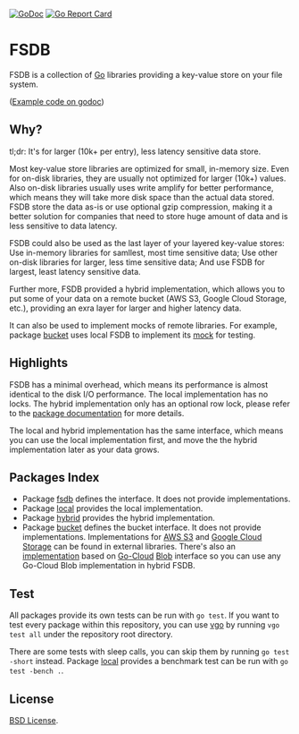 [![GoDoc](https://godoc.org/github.com/fishy/fsdb?status.svg)](https://godoc.org/github.com/fishy/fsdb)
[![Go Report Card](https://goreportcard.com/badge/github.com/fishy/fsdb)](https://goreportcard.com/report/github.com/fishy/fsdb)

# FSDB

FSDB is a collection of [Go](https://golang.org) libraries providing a key-value
store on your file system.

([Example code on godoc](https://godoc.org/github.com/fishy/fsdb/local#example-package))

## Why?

tl;dr: It's for larger (10k+ per entry), less latency sensitive data store.

Most key-value store libraries are optimized for small, in-memory size.
Even for on-disk libraries, they are usually not optimized for larger (10k+)
values.
Also on-disk libraries usually uses write amplify for better performance,
which means they will take more disk space than the actual data stored.
FSDB store the data as-is or use optional gzip compression,
making it a better solution for companies that need to store huge amount of data
and is less sensitive to data latency.

FSDB could also be used as the last layer of your layered key-value stores:
Use in-memory libraries for samllest, most time sensitive data;
Use other on-disk libraries for larger, less time sensitive data;
And use FSDB for largest, least latency sensitive data.

Further more, FSDB provided a hybrid implementation,
which allows you to put some of your data on a remote bucket
(AWS S3, Google Cloud Storage, etc.),
providing an exra layer for larger and higher latency data.

It can also be used to implement mocks of remote libraries.
For example, package [bucket](https://godoc.org/github.com/fishy/fsdb/bucket)
uses local FSDB to implement its
[mock](https://github.com/fishy/fsdb/blob/master/bucket/mock.go) for testing.

## Highlights

FSDB has a minimal overhead,
which means its performance is almost identical to the disk I/O performance.
The local implementation has no locks.
The hybrid implementation only has an optional row lock,
please refer to the
[package documentation](https://godoc.org/github.com/fishy/fsdb/hybrid#hdr-Concurrency)
for more details.

The local and hybrid implementation has the same interface,
which means you can use the local implementation first,
and move the the hybrid implementation later as your data grows.

## Packages Index

* Package [fsdb](https://godoc.org/github.com/fishy/fsdb)
  defines the interface. It does not provide implementations.
* Package [local](https://godoc.org/github.com/fishy/fsdb/local)
  provides the local implementation.
* Package [hybrid](https://godoc.org/github.com/fishy/fsdb/hybrid)
  provides the hybrid implementation.
* Package [bucket](https://godoc.org/github.com/fishy/fsdb/bucket)
  defines the bucket interface.
  It does not provide implementations.
  Implementations for [AWS S3](https://godoc.org/github.com/fishy/s3bucket) and
  [Google Cloud Storage](https://godoc.org/github.com/fishy/gcsbucket)
  can be found in external libraries.
  There's also an
  [implementation](https://godoc.org/github.com/fishy/blobbucket)
  based on
  [Go-Cloud](https://github.com/google/go-cloud)
  [Blob](https://godoc.org/github.com/google/go-cloud/blob)
	interface so you can use any Go-Cloud Blob implementation in hybrid FSDB.

## Test

All packages provide its own tests can be run with `go test`.
If you want to test every package within this repository,
you can use [vgo](https://github.com/golang/vgo/) by running `vgo test all`
under the repository root directory.

There are some tests with sleep calls,
you can skip them by running `go test -short` instead.
Package [local](https://godoc.org/github.com/fishy/fsdb/local)
provides a benchmark test can be run with `go test -bench .`.

## License

[BSD License](https://github.com/fishy/fsdb/blob/master/LICENSE).
